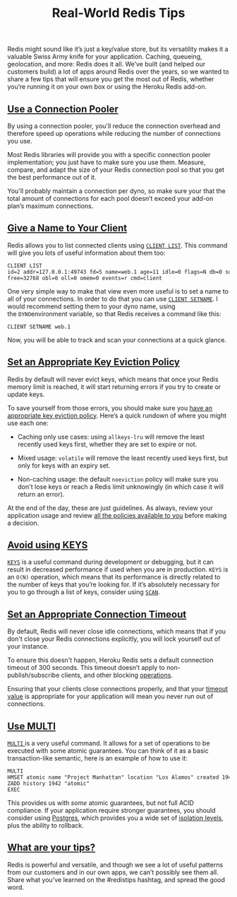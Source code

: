 ﻿---
layout: articles
title: Real-World Redis Tips
permalink: articles/20160820.html
disqusIdentifier: articles/20160820.html
disqusUrl: http://redis.cn/monthly/temp.html
discuzTid: 
---


Redis might sound like it’s just a key/value store, but its versatility makes it a valuable Swiss Army knife for your application. Caching, queueing, geolocation, and more: Redis does it all. We’ve built (and helped our customers build) a lot of apps around Redis over the years, so we wanted to share a few tips that will ensure you get the most out of Redis, whether you’re running it on your own box or using the Heroku Redis add-on.

[Use a Connection Pooler](https://blog.heroku.com/real-world-redis-tips#use-a-connection-pooler)
------------------------------------------------------------------------------------------------

By using a connection pooler, you'll reduce the connection overhead and therefore speed up operations while reducing the number of connections you use.

Most Redis libraries will provide you with a specific connection pooler implementation; you just have to make sure you use them. Measure, compare, and adapt the size of your Redis connection pool so that you get the best performance out of it.

You'll probably maintain a connection per dyno, so make sure your that the total amount of connections for each pool doesn’t exceed your add-on plan’s maximum connections.

[Give a Name to Your Client](https://blog.heroku.com/real-world-redis-tips#give-a-name-to-your-client)
------------------------------------------------------------------------------------------------------

Redis allows you to list connected clients using [`CLIENT LIST`](http://redis.io/commands/client-list). This command will give you lots of useful information about them too:

```
CLIENT LIST
id=2 addr=127.0.0.1:49743 fd=5 name=web.1 age=11 idle=0 flags=N db=0 sub=0 psub=0 multi=-1 qbuf=0 qbuf-free=32768 obl=0 oll=0 omem=0 events=r cmd=client
```

One very simple way to make that view even more useful is to set a name to all of your connections. In order to do that you can use [`CLIENT SETNAME`](http://redis.io/commands/client-setname). I would recommend setting them to your dyno name, using the `DYNO`environment variable, so that Redis receives a command like this:

```
CLIENT SETNAME web.1
```

Now, you will be able to track and scan your connections at a quick glance.

[Set an Appropriate Key Eviction Policy](https://blog.heroku.com/real-world-redis-tips#set-an-appropriate-key-eviction-policy)
------------------------------------------------------------------------------------------------------------------------------

Redis by default will never evict keys, which means that once your Redis memory limit is reached, it will start returning errors if you try to create or update keys.

To save yourself from those errors, you should make sure you [have an appropriate key eviction policy](https://devcenter.heroku.com/articles/heroku-redis#maxmemory-policy). Here’s a quick rundown of where you might use each one:

*   Caching only use cases: using `allkeys-lru` will remove the least recently used keys first, whether they are set to expire or not.
    
*   Mixed usage: `volatile` will remove the least recently used keys first, but only for keys with an expiry set.
    
*   Non-caching usage: the default `noeviction` policy will make sure you don't lose keys or reach a Redis limit unknowingly (in which case it will return an error).
    

At the end of the day, these are just guidelines. As always, review your application usage and review [all the policies available to you](https://devcenter.heroku.com/articles/heroku-redis#maxmemory-policy) before making a decision.

[Avoid using KEYS](https://blog.heroku.com/real-world-redis-tips#avoid-using-keys)
----------------------------------------------------------------------------------

[`KEYS`](http://redis.io/commands/keys) is a useful command during development or debugging, but it can result in decreased performance if used when you are in production. `KEYS` is an `O(N)` operation, which means that its performance is directly related to the number of keys that you’re looking for. If it’s absolutely necessary for you to go through a list of keys, consider using [`SCAN`](http://redis.io/commands/scan).

[Set an Appropriate Connection Timeout](https://blog.heroku.com/real-world-redis-tips#set-an-appropriate-connection-timeout)
----------------------------------------------------------------------------------------------------------------------------

By default, Redis will never close idle connections, which means that if you don't close your Redis connections explicitly, you will lock yourself out of your instance.

To ensure this doesn't happen, Heroku Redis sets a default connection timeout of 300 seconds. This timeout doesn’t apply to non-publish/subscribe clients, and other blocking [operations](http://redis.io/commands/blpop).

Ensuring that your clients close connections properly, and that your [timeout value](https://devcenter.heroku.com/articles/heroku-redis#timeout) is appropriate for your application will mean you never run out of connections.

[Use MULTI](https://blog.heroku.com/real-world-redis-tips#use-multi)
--------------------------------------------------------------------

[`MULTI` ](http://redis.io/commands/multi)is a very useful command. It allows for a set of operations to be executed with some atomic guarantees. You can think of it as a basic transaction-like semantic, here is an example of how to use it:

```
MULTI
HMSET atomic name "Project Manhattan" location "Los Alamos" created 1942
ZADD history 1942 "atomic"
EXEC
```

This provides us with _some_ atomic guarantees, but not full ACID compliance. If your application require stronger guarantees, you should consider using [Postgres](https://www.heroku.com/postgres), which provides you a wide set of [isolation levels](https://www.postgresql.org/docs/9.5/static/transaction-iso.html), plus the ability to rollback.

[What are your tips?](https://blog.heroku.com/real-world-redis-tips#what-are-your-tips)
---------------------------------------------------------------------------------------

Redis is powerful and versatile, and though we see a lot of useful patterns from our customers and in our own apps, we can’t possibly see them all. Share what you’ve learned on the #redistips hashtag, and spread the good word.